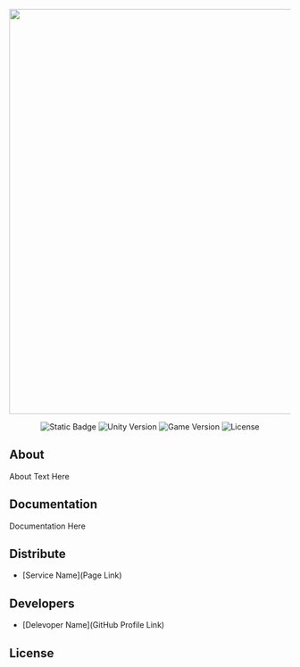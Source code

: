<p align="center">
      <img src="Project Logo Url" width="726">
</p>

<p align="center">
    <img alt="Static Badge" src="https://img.shields.io/badge/v10.3.3-green?label=npm&color=blue">
   <img src="" alt="Unity Version">
   <img src="" alt="Game Version">
   <img src="" alt="License">
</p>

## About

About Text Here

## Documentation

Documentation Here

## Distribute

- [Service Name](Page Link)


## Developers

- [Delevoper Name](GitHub Profile Link)

## License    
